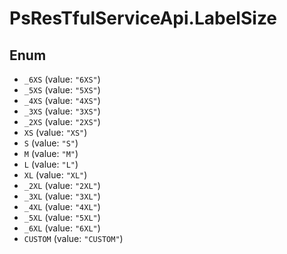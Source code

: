 # PsResTfulServiceApi.LabelSize

## Enum

* `_6XS` (value: `"6XS"`)
* `_5XS` (value: `"5XS"`)
* `_4XS` (value: `"4XS"`)
* `_3XS` (value: `"3XS"`)
* `_2XS` (value: `"2XS"`)
* `XS` (value: `"XS"`)
* `S` (value: `"S"`)
* `M` (value: `"M"`)
* `L` (value: `"L"`)
* `XL` (value: `"XL"`)
* `_2XL` (value: `"2XL"`)
* `_3XL` (value: `"3XL"`)
* `_4XL` (value: `"4XL"`)
* `_5XL` (value: `"5XL"`)
* `_6XL` (value: `"6XL"`)
* `CUSTOM` (value: `"CUSTOM"`)
